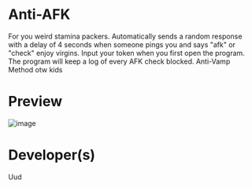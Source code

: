 # Anti-AFK
For you weird stamina packers. Automatically sends a random response with a delay of 4 seconds when someone pings you and says "afk" or "check" enjoy virgins.
Input your token when you first open the program. The program will keep a log of every AFK check blocked.
Anti-Vamp Method otw kids
# Preview
![image](https://user-images.githubusercontent.com/82001648/115130751-1896b800-9fc0-11eb-9169-b4476bd3cc56.png)

# Developer(s)
Uud
